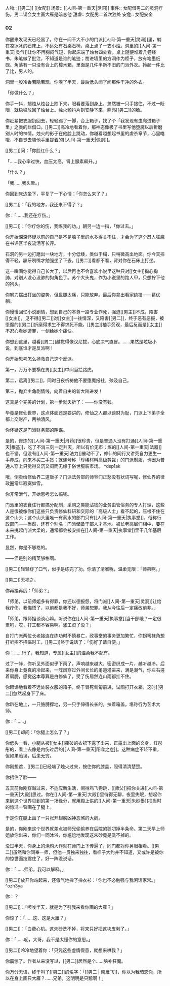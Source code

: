 人物:: [[男二]] [[女配]]
场景:: [[人间-第一重天|灵洞]] 
事件:: 女配借男二的灵洞疗伤，男二误会女主画大雁是暗恋他
甜虐:: 女配男二首次独处
安危:: 女配安全

### 02

你醒来发现天已经黑了。你在一间不大不小的门派[[人间-第一重天|灵洞]]里，躺在凉冰冰的石床上，不远处有石桌石椅，桌上点了一支小烛。洞里的[[人间-第一重天|灵气]]让你不再胸闷气短，你起床端了烛台四处看。桌上随便堆着几卷经书，朱笔做了批注，不知道是谁的笔迹；凿进墙里的方洞作为柜子，放有笔墨纸砚。角落有一只没有合上的樟木箱，里面是几件半新不旧的门派外衣。拎起一件比了比，男人的。

洞里一股冷香若隐若现，你嗅了半天，最后低头闻了闻那件干净的外衣。

「你做什么？」

你手一抖，蜡烛从烛台上跌下来，眼看要落到身上，忽然被一只手接住，不过一眨眼，就稳稳放回了烛台上。烛火颤抖片刻安静下来，照亮[[男二]]的脸。

你赶紧把衣服扔回去，轻轻踢了一脚，合上箱子，找了个「我发现有虫爬进箱子里」之类的烂借口。[[男二]]高冷地看着你，那神态像极了书里写他堕魔以后折磨别人时的神情。烛火的影子在他脸上跳动，你越看越想起书里的虐杀章节，心里咯噔，不自觉去瞟他手里提着的[[人间-第一重天|佩剑]]。

[[男二]]问：「你脸红什么？」

「……我心率过快，血压太高，肾上腺素飙升。」

「什么？」

「我……我头晕。」

你回到床边坐下，平复了一下心情：「你怎么来了？」

[[男二]]：「我的地方，我还来不得了？」

你：「……我还在疗伤。」

[[男二]]：「你疗你的伤，我练我的功。」朝另一边一指，「你过去。」

你开始深深怀疑以前的自己是不是脑子里的水多得关不住，才会为了这个怼人狂魔在书评区半夜流泪写长评。

石洞的另一边打磨出一块地方，十分低矮，类似于榻，只稍微高出地面。你今天摔得不轻，龇牙咧嘴才勉强坐了下去。[[男二]]看都不看，背对你在石床上打坐。

这一瞬间你觉得自己长大了，以后再也不会喜欢小说里这种只对[[女主]]掏心掏肺，对别人没心没肺的狗角色了。苏个大头鬼，作为小说里的路人甲，只想拧下他的狗头。

你努力摆出打坐的姿势，但盘腿太痛，只能放弃。最后你拿出看家绝技——葛优躺。

你慢慢回忆小说剧情，想到自己的本尊一路专业作死，强迫[[男主]]不成，陷害[[女主]]，见不得[[男二]]对[[女主]]一往情深，又陷害[[男二]]，终于恶有恶报，被堕魔的[[男二]]折磨得求生不得求死不能，[[男主]]袖手旁观，最后反而是[[女主]]不忍心看她遭罪，一剑给她个痛快。

你想到这里，越看[[男二]]越觉得像汉尼拔，心底凉气直冒。……果然是垃圾小说，到底谁才是反派啊！

你开始思考怎么拯救自己这个反派。

第一，万万不要横在男[[女主]]中间当拦路虎。

第二，远离[[男二]]，同时日夜祈祷他不要堕魔报社，殃及自己。

第三，抛弃主角剧情线，向着自由的新大陆进发！

这真是个完美的计划，第一步就夭折了：——你没有钱。

毕竟是修仙世界，这点体面还是要讲的，修仙之人都以谈财为耻，门派上下弟子全都上交财产，两袖清风。

你怀疑这是门派财务部的阴谋。

是的，修炼的[[人间-第一重天|丹药]]很珍贵，但是普通人没有打通[[人间-第一重天|根基]]，吃了不消三刻一定升天，所以有价无市；炼的[[人间-第一重天|法器]]也不错，但没有[[人间-第一重天|法力]]催动不了，修仙的同行又讲究自力更生一手养成，向来不买二手货；就连号称「珍稀材料高级剪裁」的门派制服，也因为普通人穿上只觉得又沉又闷而无缘于俗世服装市场。 ^dsp1ak

哦，倒卖给修仙界二道贩子？门派法务部的师爷们正愁没有状词写呢，修仙界的律政圈常年寂寞如雪。

你非常泄气，开始思考怎么搞钱。

门派里的衣食住行都搞分配制，采购之类能沾钱的业务由管俗务的专人打理，这些人是很被像你们这些只负责修仙科研和交际的「高级人士」看不起的，压根不住在这个山头；这个山头里唯一有薪水的部门只有[[人间-第一重天|执事堂]]，俗称行政部门——当然，还有个别名：门派储备干部人才基地。被长老高层们相中，要在未来挑起门派大梁的，通常都会被安排在[[人间-第一重天|执事堂]]里干几年基层工作。

显然，你是不够格的。

——但是别的精英够格啊。

[[男二]]轻轻舒了口气，似乎是练完了功。你清了清喉咙，温柔无限：「师弟啊。」

[[男二]]无视之。

你再接再厉：「师弟？」

「师弟，以前师姐多有得罪，你还以德报怨，将门派[[人间-第一重天|灵洞]]让给我疗伤，我悔悟了，以前都是我不好，师弟恕罪。我从今往后一定痛改前非。」

「师弟，跟师姐谈谈心嘛。听说你在[[人间-第一重天|执事堂]]当干部哦？一定很累吧，哎，打工都不容易啊。涨工资了没？」

自打门派两位长老接连在练功时不慎暴亡，政事堂的事务更加繁忙，你拐弯抹角想打听招不招临时工，[[男二]]终于说话了：「伤好了请自便。」

你：……行了，我知道，专属[[女主]]的温柔我不配有。

过了一阵，你听见外面似乎下雨了，声响越来越大，密密织成一片，越听越冷。后来你身上竟真的冷起来，一阵风穿过外间长长的甬道灌进来，满是潮气，你左右搓着肩膀，感觉这本尊算是白修仙了，受了伤居然连山雨都扛不住。

你眼馋地看着不远处装衣服的箱子，终于冒死匍匐前进，试图打开衣箱，这时[[男二]]忽然起身下了床。

你趴在地上，一只胳膊撑地，另一只手伸得长长的，扶着箱盖，堪称行为艺术大师。

你：「……」

[[男二]]却问：「你腿上怎么了？」

你低头一看，小腿从被[[女主]]撕破的衣裙下露了出来，正露出上面的文身，红彤彤的，看上去像是内伤过后的[[人间-第一重天|阳噬之症]]。这种病症不轻不重，但如果贻误，后患无穷。

你刚想遮，[[男二]]已经端了烛火过来，按住你的膝盖，照得清清楚楚。

你捂住了脸——

五天前你刚穿越过来，不适应新生活，闹得鸡飞狗跳，[[师父]]把你关进[[人间-第一重天|大殿]]思过。你在[[人间-第一重天|大殿]]里待得无聊，夜里失眠，想起你来到这个世界见到的第一场缘分，就用殿上供的[[人间-第一重天|朱砂墨]]把当时的惊鸿一瞥画在了腿上。

于是你在腿上画了一只张开翅膀凶神恶煞的大鹅。

是的，你刚来这个世界就差点被师兄偷偷养在后院的鹅叨掉半条命。第二天早上师姐放你出来，你们一同沐浴，你尴尬地发现这朱砂竟是洗不掉的。

没过半天，你身上的涂鸦大作就在师门上下传遍了，同门都对你另眼相看。[[男二]]虽然和你同奉一师，但他一贯独来独往，看样子大约并不知道，又或许是被你的惊世画技震住了，好一阵没说话。

你：「……师弟，我可以解释。」

[[男二]]放开你站起来，还傲气地掸了掸衣衫：「你也不必勉强与我闲话家常。」 ^ozh3ya

你：？

[[男二]]：「啰唆半天，就是为了引我来看你画的大雁？」

你惊了：「……这、这是大雁？」

[[男二]]：「白费心机。这朱砂洗不掉，将来只好把这块皮剥了。」

你：「……呃，大哥，我不是太懂你的意思。」

[[男二]]冷冷地望着你：「只凭这些虚情假意，就想来哄我？」

你震惊了。作者从来没写过，[[男二]]居然是个……脑补狂魔。

你万分无语，终于叫了[[男二]]的名字：「[[男二 | 南雁飞]]，你以为我暗恋你，所以在身上画只大雁？……兄弟，这明明是只鹅啊！」